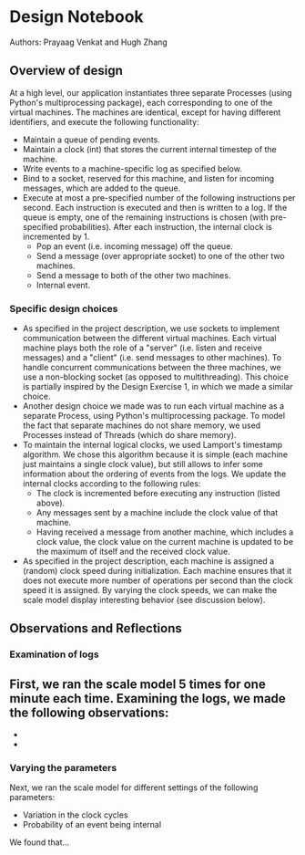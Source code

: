 # Design Notebook

Authors: Prayaag Venkat and Hugh Zhang

## Overview of design

At a high level, our application instantiates three separate Processes (using Python's multiprocessing package), each corresponding to one of the virtual machines. The machines are identical, except for having different identifiers, and execute the following functionality:
- Maintain a queue of pending events.
- Maintain a clock (int) that stores the current internal timestep of the machine.
- Write events to a machine-specific log as specified below.
- Bind to a socket, reserved for this machine, and listen for incoming messages, which are added to the queue.
- Execute at most a pre-specified number of the following instructions per second. Each instruction is executed and then is written to a log. If the queue is empty, one of the remaining instructions is chosen (with pre-specified probabilities). After each instruction, the internal clock is incremented by 1.
    - Pop an event (i.e. incoming message) off the queue.
    - Send a message (over appropriate socket) to one of the other two machines.
    - Send a message to both of the other two machines.
    - Internal event.

### Specific design choices

- As specified in the project description, we use sockets to implement communication between the different virtual machines. Each virtual machine plays both the role of a "server" (i.e. listen and receive messages) and a "client" (i.e. send messages to other machines). To handle concurrent communications between the three machines, we use a non-blocking socket (as opposed to multithreading). This choice is partially inspired by the Design Exercise 1, in which we made a similar choice. 
- Another design choice we made was to run each virtual machine as a separate Process, using Python's multiprocessing package. To model the fact that separate machines do not share memory, we used Processes instead of Threads (which do share memory).
- To maintain the internal logical clocks, we used Lamport's timestamp algorithm. We chose this algorithm because it is simple (each machine just maintains a single clock value), but still allows to infer some information about the ordering of events from the logs.  We update the internal clocks according to the following rules:
    - The clock is incremented before executing any instruction (listed above).
    - Any messages sent by a machine include the clock value of that machine.
    - Having received a message from another machine, which includes a clock value, the clock value on the current machine is updated to be the maximum of itself and the received clock value.
- As specified in the project description, each machine is assigned a (random) clock speed during initialization. Each machine ensures that it does not execute more number of operations per second than the clock speed it is assigned. By varying the clock speeds, we can make the scale model display interesting behavior (see discussion below). 


## Observations and Reflections

### Examination of logs

First, we ran the scale model 5 times for one minute each time. Examining the logs, we made the following observations:
-
-
-

### Varying the parameters

Next, we ran the scale model for different settings of the following parameters:
- Variation in the clock cycles
- Probability of an event being internal

We found that...